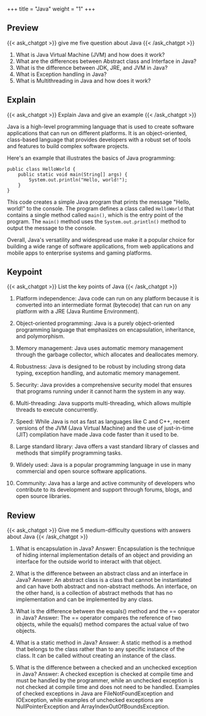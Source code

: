 +++
title = "Java"
weight = "1"
+++
## Preview
{{< ask_chatgpt >}}
give me five question about Java
{{< /ask_chatgpt >}}



1. What is Java Virtual Machine (JVM) and how does it work?
2. What are the differences between Abstract class and Interface in Java?
3. What is the difference between JDK, JRE, and JVM in Java?
4. What is Exception handling in Java?
5. What is Multithreading in Java and how does it work?   

## Explain
{{< ask_chatgpt >}}
Explain Java and give an example
{{< /ask_chatgpt >}}



Java is a high-level programming language that is used to create software applications that can run on different platforms. It is an object-oriented, class-based language that provides developers with a robust set of tools and features to build complex software projects.

Here's an example that illustrates the basics of Java programming:

```
public class HelloWorld {
    public static void main(String[] args) {
        System.out.println("Hello, world!");
    }
}
```

This code creates a simple Java program that prints the message "Hello, world!" to the console. The program defines a class called `HelloWorld` that contains a single method called `main()`, which is the entry point of the program. The `main()` method uses the `System.out.println()` method to output the message to the console. 

Overall, Java's versatility and widespread use make it a popular choice for building a wide range of software applications, from web applications and mobile apps to enterprise systems and gaming platforms.   

## Keypoint
{{< ask_chatgpt >}}
List the key points of Java
{{< /ask_chatgpt >}}



1. Platform independence: Java code can run on any platform because it is converted into an intermediate format (bytecode) that can run on any platform with a JRE (Java Runtime Environment).

2. Object-oriented programming: Java is a purely object-oriented programming language that emphasizes on encapsulation, inheritance, and polymorphism.

3. Memory management: Java uses automatic memory management through the garbage collector, which allocates and deallocates memory.

4. Robustness: Java is designed to be robust by including strong data typing, exception handling, and automatic memory management.

5. Security: Java provides a comprehensive security model that ensures that programs running under it cannot harm the system in any way.

6. Multi-threading: Java supports multi-threading, which allows multiple threads to execute concurrently.

7. Speed: While Java is not as fast as languages like C and C++, recent versions of the JVM (Java Virtual Machine) and the use of just-in-time (JIT) compilation have made Java code faster than it used to be.

8. Large standard library: Java offers a vast standard library of classes and methods that simplify programming tasks.

9. Widely used: Java is a popular programming language in use in many commercial and open source software applications.

10. Community: Java has a large and active community of developers who contribute to its development and support through forums, blogs, and open source libraries.   

## Review
{{< ask_chatgpt >}}
Give me 5 medium-difficulty questions with answers about Java
{{< /ask_chatgpt >}}



1. What is encapsulation in Java?
Answer: Encapsulation is the technique of hiding internal implementation details of an object and providing an interface for the outside world to interact with that object.

2. What is the difference between an abstract class and an interface in Java?
Answer: An abstract class is a class that cannot be instantiated and can have both abstract and non-abstract methods. An interface, on the other hand, is a collection of abstract methods that has no implementation and can be implemented by any class.

3. What is the difference between the equals() method and the == operator in Java?
Answer: The == operator compares the reference of two objects, while the equals() method compares the actual value of two objects.

4. What is a static method in Java?
Answer: A static method is a method that belongs to the class rather than to any specific instance of the class. It can be called without creating an instance of the class.

5. What is the difference between a checked and an unchecked exception in Java?
Answer: A checked exception is checked at compile time and must be handled by the programmer, while an unchecked exception is not checked at compile time and does not need to be handled. Examples of checked exceptions in Java are FileNotFoundException and IOException, while examples of unchecked exceptions are NullPointerException and ArrayIndexOutOfBoundsException.   

